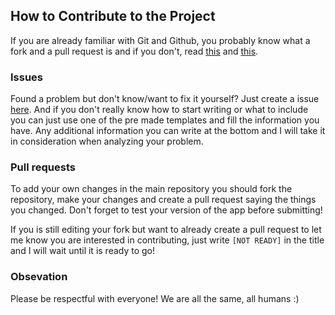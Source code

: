 ## How to Contribute to the Project

If you are already familiar with Git and Github, you probably know what a fork and a pull request is and if you don't, read 
[this](https://docs.github.com/en/get-started/quickstart/contributing-to-projects#about-forking) and [this](https://docs.github.com/en/pull-requests/collaborating-with-pull-requests/proposing-changes-to-your-work-with-pull-requests/about-pull-requests).

### Issues

Found a problem but don't know/want to fix it yourself? Just create a issue [here](https://github.com/Agentew04/RPGHelper/issues). And if you don't really know how to
start writing or what to include you can just use one of the pre made templates and fill the information you have. Any additional information you can write at the bottom and I
will take it in consideration when analyzing your problem.

### Pull requests

To add your own changes in the main repository you should fork the repository, make your changes and create a pull 
request saying the things you changed. Don't forget to test your version of the app before submitting!

If you is still editing your fork but want to already create a pull request to let me know you are interested in contributing, just write `[NOT READY]` in the title and I will wait until
it is ready to go!

### Obsevation

Please be respectful with everyone! We are all the same, all humans :)

